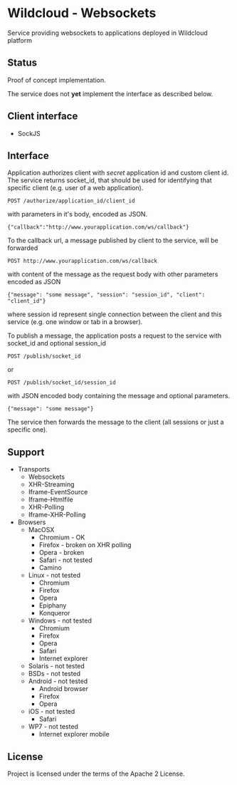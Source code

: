 # Wildcloud - Websockets

Service providing websockets to applications deployed in Wildcloud platform

## Status

Proof of concept implementation.

The service does not **yet** implement the interface as described below.

## Client interface

* SockJS

## Interface

Application authorizes client with _secret_ application id and custom client id. The service returns socket_id, that
should be used for identifying that specific client (e.g. user of a web application).

    POST /authorize/application_id/client_id

with parameters in it's body, encoded as JSON.

    {"callback":"http://www.yourapplication.com/ws/callback"}

To the callback url, a message published by client to the service, will be forwarded

    POST http://www.yourapplication.com/ws/callback

with content of the message as the request body with other parameters encoded as JSON

    {"message": "some message", "session": "session_id", "client": "client_id"}

where session id represent single connection between the client and this service (e.g. one window or tab in a browser).

To publish a message, the application posts a request to the service with socket_id and optional session_id

    POST /publish/socket_id

or

    POST /publish/socket_id/session_id

with JSON encoded body containing the message and optional parameters.

    {"message": "some message"}

The service then forwards the message to the client (all sessions or just a specific one).

## Support

* Transports
    * Websockets
    * XHR-Streaming
    * Iframe-EventSource
    * Iframe-Htmlfile
    * XHR-Polling
    * Iframe-XHR-Polling
* Browsers
    * MacOSX
        * Chromium - OK
        * Firefox - broken on XHR polling
        * Opera - broken
        * Safari - not tested
        * Camino
    * Linux - not tested
        * Chromium
        * Firefox
        * Opera
        * Epiphany
        * Konqueror
    * Windows - not tested
        * Chromium
        * Firefox
        * Opera
        * Safari
        * Internet explorer
    * Solaris - not tested
    * BSDs - not tested
    * Android - not tested
        * Android browser
        * Firefox
        * Opera
    * iOS - not tested
        * Safari
    * WP7 - not tested
        * Internet explorer mobile

## License

Project is licensed under the terms of the Apache 2 License.
